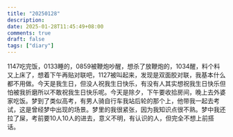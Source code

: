 ```yaml
---
title: "20250128"
description: 
date: 2025-01-28T11:45:49+08:00
comments: true
draft: false
tags: ["diary"]
---
```

1147吃完饭，0133睡的，0859被鞭炮吵醒，想杀了放鞭炮的，1034醒，料个料又上床了，想着下午再贴对联吧，1127被叫起来，发现是双面胶对联，我基本什么都不用做。今天是我生日，但没人祝我生日快乐，有没有人其实想祝我生日快乐但怕被我折磨所以不敢祝我生日快乐呢。今天是除夕，下午要收拾房间，晚上去外婆家吃饭。梦到了类似高考，有男人骑自行车我站后轮的那个上，他带我一起去考试，这是曾经梦中出现的场景。梦里的我很紧张，因为我知识点很不熟。梦中我还拉了屎，考前要10人10人的进去，意义不明，有认识的人，但完全不想上前搭话。